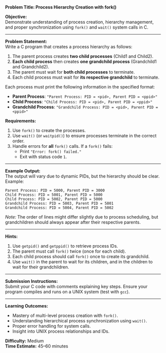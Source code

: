 **Problem Title: Process Hierarchy Creation with fork()**

**Objective:**  
Demonstrate understanding of process creation, hierarchy management, and proper synchronization using `fork()` and `wait()` system calls in C.

---

**Problem Statement:**  
Write a C program that creates a process hierarchy as follows:  
1. The parent process creates **two child processes** (Child1 and Child2).  
2. **Each child process** then creates **one grandchild process** (Grandchild1 and Grandchild2).  
3. The parent must wait for **both child processes** to terminate.  
4. Each child process must wait for **its respective grandchild** to terminate.  

Each process must print the following information in the specified format:  
- **Parent Process**: `"Parent Process: PID = <pid>, Parent PID = <ppid>"`  
- **Child Process**: `"Child Process: PID = <pid>, Parent PID = <ppid>"`  
- **Grandchild Process**: `"Grandchild Process: PID = <pid>, Parent PID = <ppid>"`  

**Requirements:**  
1. Use `fork()` to create the processes.  
2. Use `wait()` (or `waitpid()`) to ensure processes terminate in the correct order.  
3. Handle errors for **all** `fork()` calls. If a `fork()` fails:  
   - Print `"Error: fork() failed."`  
   - Exit with status code `1`.  

---

**Example Output:**  
The output will vary due to dynamic PIDs, but the hierarchy should be clear. Example:  
```
Parent Process: PID = 5000, Parent PID = 3000  
Child Process: PID = 5001, Parent PID = 5000  
Child Process: PID = 5002, Parent PID = 5000  
Grandchild Process: PID = 5003, Parent PID = 5001  
Grandchild Process: PID = 5004, Parent PID = 5002  
```  
*Note:* The order of lines might differ slightly due to process scheduling, but grandchildren should always appear after their respective parents.

---

**Hints:**  
1. Use `getpid()` and `getppid()` to retrieve process IDs.  
2. The parent must call `fork()` twice (once for each child).  
3. Each child process should call `fork()` once to create its grandchild.  
4. Use `wait()` in the parent to wait for its children, and in the children to wait for their grandchildren.  

---

**Submission Instructions:**  
Submit your C code with comments explaining key steps. Ensure your program compiles and runs on a UNIX system (test with `gcc`).  

---

**Learning Outcomes:**  
- Mastery of multi-level process creation with `fork()`.  
- Understanding hierarchical process synchronization using `wait()`.  
- Proper error handling for system calls.  
- Insight into UNIX process relationships and IDs.  

**Difficulty:** Medium  
**Time Estimate:** 45–60 minutes